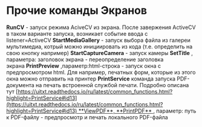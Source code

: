 # Прочие команды Экранов

**RunCV** - запуск режима AciveCV из экрана. После завержения ActiveCV в таком варианте запуска, возникает событие ввода с listener=ActiveCV **StartMediaGallery** - запуск выбора файла из галереи мультимедиа, котрый можно инициировать из кода (т.е. определить на свою кнопку например) **StartCaptureCamera** - запуск камеры **SetTitle** , параметра: заголовок экрана - переопределение заголовка экрана **PrintPreview** ,параметр:html-строка - запуск окна с предпросмотром html. Для например, печатных форм, которые из этого окна можно отправить на принтер **PrintService** команда запуска PDF-документа на печать встроенной службой печати. Подробно описана тут [https://uitxt.readthedocs.io/ru/latest/common_functions.html?highlight=PrintService#id13](https://uitxt.readthedocs.io/ru/latest/common_functions.html?highlight=PrintService#id13) **ViewPDF**, **PrintPDF** , параметр: путь к PDF-файлу - предпросмотр и печать локального PDF-файла